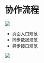 # 协作流程

![](http://oeryvxt85.bkt.clouddn.com/2017-02-18-Screen%20Shot%202017-02-18%20at%201.16.43%20PM.png)

-  页面入口规范
-  同步数据规范
-  异步接口规范

![](http://oeryvxt85.bkt.clouddn.com/2017-02-18-Screen%20Shot%202017-02-18%20at%201.20.22%20PM.png)

